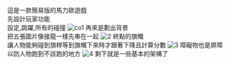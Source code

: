 這是一款簡易版的馬力歐遊戲\
先設計玩家功能\
設定,跳躍,所有的碰撞
![co1](https://github.com/user-attachments/assets/cf1af59a-7bed-43bc-be64-daea443a3848)
再來是劃出背景\
把五張圖片像接龍一樣先串在一起
![2](https://github.com/user-attachments/assets/90907191-f627-43f7-b633-5bb2d89afab8)
終點的旗幟\
讓人物能夠碰到旗桿等到旗幟下來時才跟著下降且計算分數
![3](https://github.com/user-attachments/assets/32865bf7-ccaf-4462-8d2a-de4782ef766d)
障礙物也是屏障\
以防人物跑到不該跑的地方
![4](https://github.com/user-attachments/assets/904e6f74-14e5-4cd7-a6ee-a145ba39e820)
剩下就是一些基本的架構了
